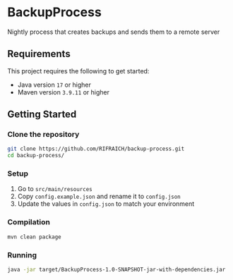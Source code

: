 # BackupProcess
Nightly process that creates backups and sends them to a remote server

## Requirements
This project requires the following to get started:
- Java version `17` or higher
- Maven version `3.9.11` or higher

## Getting Started

### Clone the repository
```bash
git clone https://github.com/RIFRAICH/backup-process.git
cd backup-process/
```

### Setup
1. Go to `src/main/resources`
2. Copy `config.example.json` and rename it to `config.json`
3. Update the values in `config.json` to match your environment

### Compilation
```bash
mvn clean package
```

### Running
```bash
java -jar target/BackupProcess-1.0-SNAPSHOT-jar-with-dependencies.jar
```
